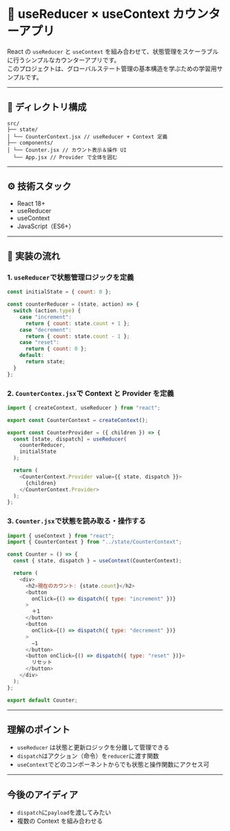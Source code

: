# 🧠 useReducer × useContext カウンターアプリ

React の `useReducer` と `useContext` を組み合わせて、状態管理をスケーラブルに行うシンプルなカウンターアプリです。  
このプロジェクトは、グローバルステート管理の基本構造を学ぶための学習用サンプルです。

---

## 📁 ディレクトリ構成

```
src/
├── state/
│ └── CounterContext.jsx // useReducer + Context 定義
├── components/
│ └── Counter.jsx // カウント表示＆操作 UI
  └── App.jsx // Provider で全体を囲む
```

---

## ⚙️ 技術スタック

- React 18+
- useReducer
- useContext
- JavaScript（ES6+）

---

## 🚀 実装の流れ

### 1. `useReducer`で状態管理ロジックを定義

```js
const initialState = { count: 0 };

const counterReducer = (state, action) => {
  switch (action.type) {
    case "increment":
      return { count: state.count + 1 };
    case "decrement":
      return { count: state.count - 1 };
    case "reset":
      return { count: 0 };
    default:
      return state;
  }
};
```

### 2. `CounterContex.jsx`で Context と Provider を定義

```js
import { createContext, useReducer } from "react";

export const CounterContext = createContext();

export const CounterProvider = ({ children }) => {
  const [state, dispatch] = useReducer(
    counterReducer,
    initialState
  );

  return (
    <CounterContext.Provider value={{ state, dispatch }}>
      {children}
    </CounterContext.Provider>
  );
};
```

### 3. `Counter.jsx`で状態を読み取る・操作する

```js
import { useContext } from "react";
import { CounterContext } from "../state/CounterContext";

const Counter = () => {
  const { state, dispatch } = useContext(CounterContext);

  return (
    <div>
      <h2>現在のカウント: {state.count}</h2>
      <button
        onClick={() => dispatch({ type: "increment" })}
      >
        ＋1
      </button>
      <button
        onClick={() => dispatch({ type: "decrement" })}
      >
        −1
      </button>
      <button onClick={() => dispatch({ type: "reset" })}>
        リセット
      </button>
    </div>
  );
};

export default Counter;
```

---

## 理解のポイント

- `useReducer` は状態と更新ロジックを分離して管理できる
- `dispatch`はアクション（命令）を`reducer`に渡す関数
- `useContext`でどのコンポーネントからでも状態と操作関数にアクセス可

---

## 今後のアイディア

- `dispatch`に`payload`を渡してみたい
- 複数の Context を組み合わせる
